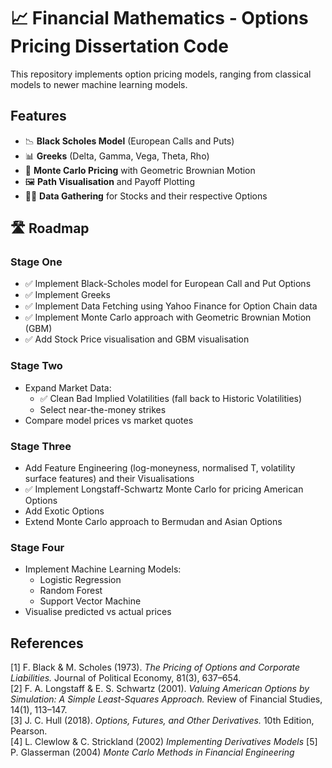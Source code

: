# 📈 Financial Mathematics - Options Pricing Dissertation Code

This repository implements option pricing models, ranging from classical models to newer machine learning models. 

## Features

- 📉 **Black Scholes Model** (European Calls and Puts)
- 📊 **Greeks** (Delta, Gamma, Vega, Theta, Rho)
- 🎰 **Monte Carlo Pricing** with Geometric Brownian Motion
- 🖼️ **Path Visualisation** and Payoff Plotting
- 👨‍💻 **Data Gathering** for Stocks and their respective Options

## 🛣️ Roadmap
### Stage One
- ✅ Implement Black-Scholes model for European Call and Put Options
- ✅ Implement Greeks
- ✅ Implement Data Fetching using Yahoo Finance for Option Chain data
- ✅ Implement Monte Carlo approach with Geometric Brownian Motion (GBM)
- ✅ Add Stock Price visualisation and GBM visualisation

### Stage Two
- Expand Market Data:
  - ✅ Clean Bad Implied Volatilities (fall back to Historic Volatilities)
  -  Select near-the-money strikes
-  Compare model prices vs market quotes

### Stage Three
- Add Feature Engineering (log-moneyness, normalised T, volatility surface features) and their Visualisations
- ✅ Implement Longstaff-Schwartz Monte Carlo for pricing American Options
- Add Exotic Options
- Extend Monte Carlo approach to Bermudan and Asian Options

### Stage Four
- Implement Machine Learning Models:
    - Logistic Regression
    - Random Forest
    - Support Vector Machine
- Visualise predicted vs actual prices

## References

[1] F. Black & M. Scholes (1973). *The Pricing of Options and Corporate Liabilities.* Journal of Political Economy, 81(3), 637–654.  
[2] F. A. Longstaff & E. S. Schwartz (2001). *Valuing American Options by Simulation: A Simple Least-Squares Approach.* Review of Financial Studies, 14(1), 113–147.  
[3] J. C. Hull (2018). *Options, Futures, and Other Derivatives.* 10th Edition, Pearson.  
[4] L. Clewlow & C. Strickland (2002) *Implementing Derivatives Models*
[5] P. Glasserman (2004) *Monte Carlo Methods in Financial Engineering*